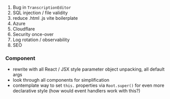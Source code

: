 1) Bug in `TranscriptionEditor`
2) SQL injection / file validity
3) reduce .html .js vite boilerplate
5) Azure
6) Cloudflare
7) Security once-over
8) Log rotation / observability
9) SEO

### Component
  - rewrite with all React / JSX style parameter object unpacking, all default args
  - look through all components for simplification
  - contemplate way to set `this.` properties via `Root.super()` for even more declarative style (how would event handlers work with this?)

